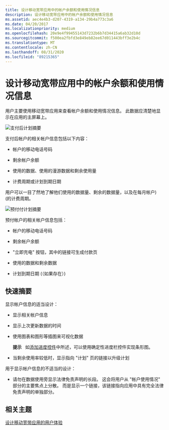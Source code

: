 ```yaml
---
title: 设计移动宽带应用中的帐户余额和使用情况信息
description: 设计移动宽带应用中的帐户余额和使用情况信息
ms.assetid: aec4e4b3-d207-4319-a134-29b4a773c3a6
ms.date: 04/20/2017
ms.localizationpriority: medium
ms.openlocfilehash: 20e9e4f99455143d7232b6b7d34415a6ab32d10d
ms.sourcegitcommit: f500ea2fbfd3e849eb82ee67d011443bff3e2b4c
ms.translationtype: MT
ms.contentlocale: zh-CN
ms.lasthandoff: 08/31/2020
ms.locfileid: "89215365"
---
```

# <a name="design-account-balance-and-usage-info-in-a-mobile-broadband-app"></a>设计移动宽带应用中的帐户余额和使用情况信息


用户主要使用移动宽带应用来查看帐户余额和使用情况信息。 此数据应清楚地显示在应用的主屏幕上。

![支付后计划摘要](images/mb-fig1-postpaidplansummary.png)

支付后帐户的相关帐户信息包括以下内容：

-   帐户的移动电话号码

-   剩余帐户余额

-   使用的数据、使用的漫游数据和剩余使用量

-   计费周期或计划到期日期

用户可以一目了然地了解他们使用的数据量、剩余的数据量，以及在每月帐户)  (的计费周期。

![预付付计划摘要](images/mb-fig2-prepaidplansummary.png)

预付帐户的相关帐户信息包括：

-   帐户的移动电话号码

-   剩余帐户余额

-   "立即充电" 按钮，其中的链接可生成付款页

-   使用的数据和剩余数据

-   计划到期日期 (（如果存在）) 

## <a name="span-idquick_summaryspanspan-idquick_summaryspanspan-idquick_summaryspanquick-summary"></a><span id="Quick_summary"></span><span id="quick_summary"></span><span id="QUICK_SUMMARY"></span>快速摘要


显示帐户信息的适当设计：

-   显示相关帐户信息

-   显示上次更新数据的时间

-   使用图表和图形等插图来可视化数据

    **提示**   如[添加进度控件](/previous-versions/windows/apps/hh465428(v=win.10))中所述，可以使用确定性进度栏控件实现条形图。

     

-   当剩余使用率较低时，显示指向 "计划" 页的链接以升级计划

用于显示帐户信息的不适当的设计：

-   请勿在数据使用旁显示法律免责声明的长段。 这会将用户从 "帐户使用情况" 部分的主要焦点上分散。 而是显示一个链接，该链接指向应用中具有完全法律免责声明的单独部分。

## <a name="span-idrelated_topicsspanrelated-topics"></a><span id="related_topics"></span>相关主题


[设计移动宽带应用的用户体验](designing-the-user-experience-of-a-mobile-broadband-app.md)

 

